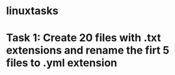 # linuxtasks
# Task 1:  Create 20 files with .txt extensions and rename the firt 5 files to .yml extension
